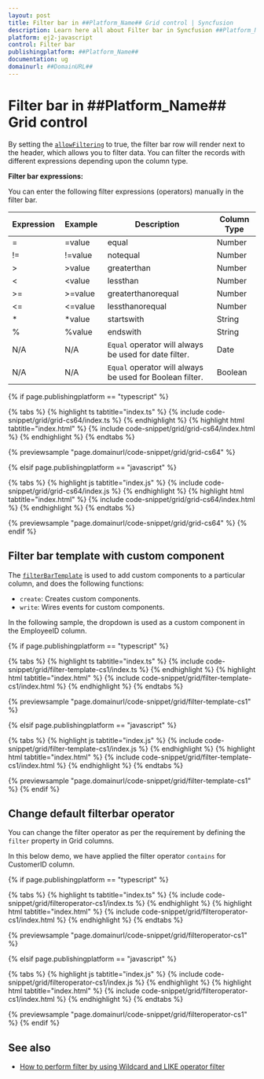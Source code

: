 ```yaml
---
layout: post
title: Filter bar in ##Platform_Name## Grid control | Syncfusion
description: Learn here all about Filter bar in Syncfusion ##Platform_Name## Grid control of Syncfusion Essential JS 2 and more.
platform: ej2-javascript
control: Filter bar 
publishingplatform: ##Platform_Name##
documentation: ug
domainurl: ##DomainURL##
---
```


# Filter bar in ##Platform_Name## Grid control

By setting the [`allowFiltering`](../../api/grid/#allowfiltering) to true, the filter bar row will render next to the header, which allows you to filter data. You can filter the records with different expressions depending upon the column type.

 **Filter bar expressions:**

 You can enter the following filter expressions (operators) manually in the filter bar.

Expression |Example |Description |Column Type
-----|-----|-----|-----
= |=value |equal |Number
!= |!=value |notequal |Number
> |>value |greaterthan |Number
< |<value |lessthan |Number
>= |>=value |greaterthanorequal |Number
<=|<=value|lessthanorequal |Number
* |*value |startswith |String
% |%value |endswith |String
N/A |N/A | `Equal` operator will always be used for date filter. |Date
N/A |N/A |`Equal` operator will always be used for Boolean filter. |Boolean

{% if page.publishingplatform == "typescript" %}

 {% tabs %}
{% highlight ts tabtitle="index.ts" %}
{% include code-snippet/grid/grid-cs64/index.ts %}
{% endhighlight %}
{% highlight html tabtitle="index.html" %}
{% include code-snippet/grid/grid-cs64/index.html %}
{% endhighlight %}
{% endtabs %}
        
{% previewsample "page.domainurl/code-snippet/grid/grid-cs64" %}

{% elsif page.publishingplatform == "javascript" %}

{% tabs %}
{% highlight js tabtitle="index.js" %}
{% include code-snippet/grid/grid-cs64/index.js %}
{% endhighlight %}
{% highlight html tabtitle="index.html" %}
{% include code-snippet/grid/grid-cs64/index.html %}
{% endhighlight %}
{% endtabs %}

{% previewsample "page.domainurl/code-snippet/grid/grid-cs64" %}
{% endif %}

## Filter bar template with custom component

The [`filterBarTemplate`](../../api/grid/column/#filterbartemplate) is used to add custom components to a particular column, and does the following functions:
* `create`: Creates custom components.
* `write`: Wires events for custom components.

In the following sample, the dropdown is used as a custom component in the EmployeeID column.

{% if page.publishingplatform == "typescript" %}

 {% tabs %}
{% highlight ts tabtitle="index.ts" %}
{% include code-snippet/grid/filter-template-cs1/index.ts %}
{% endhighlight %}
{% highlight html tabtitle="index.html" %}
{% include code-snippet/grid/filter-template-cs1/index.html %}
{% endhighlight %}
{% endtabs %}
        
{% previewsample "page.domainurl/code-snippet/grid/filter-template-cs1" %}

{% elsif page.publishingplatform == "javascript" %}

{% tabs %}
{% highlight js tabtitle="index.js" %}
{% include code-snippet/grid/filter-template-cs1/index.js %}
{% endhighlight %}
{% highlight html tabtitle="index.html" %}
{% include code-snippet/grid/filter-template-cs1/index.html %}
{% endhighlight %}
{% endtabs %}

{% previewsample "page.domainurl/code-snippet/grid/filter-template-cs1" %}
{% endif %}

## Change default filterbar operator

You can change the filter operator as per the requirement by defining the `filter` property in Grid columns.

In this below demo, we have applied the filter operator `contains` for CustomerID column.

{% if page.publishingplatform == "typescript" %}

 {% tabs %}
{% highlight ts tabtitle="index.ts" %}
{% include code-snippet/grid/filteroperator-cs1/index.ts %}
{% endhighlight %}
{% highlight html tabtitle="index.html" %}
{% include code-snippet/grid/filteroperator-cs1/index.html %}
{% endhighlight %}
{% endtabs %}
        
{% previewsample "page.domainurl/code-snippet/grid/filteroperator-cs1" %}

{% elsif page.publishingplatform == "javascript" %}

{% tabs %}
{% highlight js tabtitle="index.js" %}
{% include code-snippet/grid/filteroperator-cs1/index.js %}
{% endhighlight %}
{% highlight html tabtitle="index.html" %}
{% include code-snippet/grid/filteroperator-cs1/index.html %}
{% endhighlight %}
{% endtabs %}

{% previewsample "page.domainurl/code-snippet/grid/filteroperator-cs1" %}
{% endif %}

## See also

* [How to perform filter by using Wildcard and LIKE operator filter](./filtering#wildcard-and-like-operator-filter)
